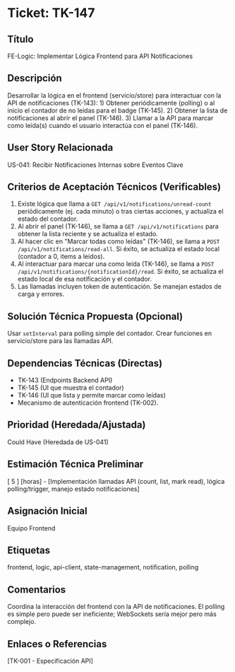 # Ticket: TK-147

## Título
FE-Logic: Implementar Lógica Frontend para API Notificaciones

## Descripción
Desarrollar la lógica en el frontend (servicio/store) para interactuar con la API de notificaciones (TK-143): 1) Obtener periódicamente (polling) o al inicio el contador de no leídas para el badge (TK-145). 2) Obtener la lista de notificaciones al abrir el panel (TK-146). 3) Llamar a la API para marcar como leída(s) cuando el usuario interactúa con el panel (TK-146).

## User Story Relacionada
US-041: Recibir Notificaciones Internas sobre Eventos Clave

## Criterios de Aceptación Técnicos (Verificables)
1.  Existe lógica que llama a `GET /api/v1/notifications/unread-count` periódicamente (ej. cada minuto) o tras ciertas acciones, y actualiza el estado del contador.
2.  Al abrir el panel (TK-146), se llama a `GET /api/v1/notifications` para obtener la lista reciente y se actualiza el estado.
3.  Al hacer clic en "Marcar todas como leídas" (TK-146), se llama a `POST /api/v1/notifications/read-all`. Si éxito, se actualiza el estado local (contador a 0, items a leídos).
4.  Al interactuar para marcar una como leída (TK-146), se llama a `POST /api/v1/notifications/{notificationId}/read`. Si éxito, se actualiza el estado local de esa notificación y el contador.
5.  Las llamadas incluyen token de autenticación. Se manejan estados de carga y errores.

## Solución Técnica Propuesta (Opcional)
Usar `setInterval` para polling simple del contador. Crear funciones en servicio/store para las llamadas API.

## Dependencias Técnicas (Directas)
* TK-143 (Endpoints Backend API)
* TK-145 (UI que muestra el contador)
* TK-146 (UI que lista y permite marcar como leídas)
* Mecanismo de autenticación frontend (TK-002).

## Prioridad (Heredada/Ajustada)
Could Have (Heredada de US-041)

## Estimación Técnica Preliminar
[ 5 ] [horas] - [Implementación llamadas API (count, list, mark read), lógica polling/trigger, manejo estado notificaciones]

## Asignación Inicial
Equipo Frontend

## Etiquetas
frontend, logic, api-client, state-management, notification, polling

## Comentarios
Coordina la interacción del frontend con la API de notificaciones. El polling es simple pero puede ser ineficiente; WebSockets sería mejor pero más complejo.

## Enlaces o Referencias
[TK-001 - Especificación API]